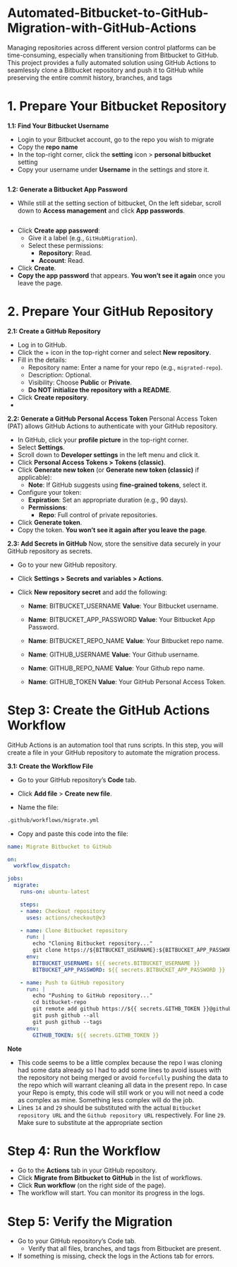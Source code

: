 # Automated-Bitbucket-to-GitHub-Migration-with-GitHub-Actions
Managing repositories across different version control platforms can be time-consuming, especially when transitioning from Bitbucket to GitHub. This project provides a fully automated solution using GitHub Actions to seamlessly clone a Bitbucket repository and push it to GitHub while preserving the entire commit history, branches, and tags

# 1. Prepare Your Bitbucket Repository

**1.1: Find Your Bitbucket Username**
- Login to your Bitbucket account, go to the repo you wish to  migrate
- Copy the **repo name**
- In the top-right corner, click the **setting** icon > **personal bitbucket** setting
- Copy your username under **Username** in the settings and store it.

<image>

**1.2: Generate a Bitbucket App Password**
- While still at the setting section of bitbucket, On the left sidebar, scroll down to **Access management** and click **App passwords**.
<image>

- Click **Create app password**:
  - Give it a label (e.g., ```GitHubMigration```).
  - Select these permissions:
    - **Repository**: Read.
    - **Account**: Read.
- Click **Create**.
- **Copy the app password** that appears. **You won’t see it again** once you leave the page.

# 2. Prepare Your GitHub Repository

**2.1: Create a GitHub Repository**
- Log in to GitHub.
- Click the + icon in the top-right corner and select **New repository**.
- Fill in the details:
  - Repository name: Enter a name for your repo (e.g., ```migrated-repo```).
  - Description: Optional.
  - Visibility: Choose **Public** or **Private**.
  - **Do NOT initialize the repository with a README**.
- Click **Create repository**.
- 

**2.2: Generate a GitHub Personal Access Token**
 Personal Access Token (PAT) allows GitHub Actions to authenticate with your GitHub repository.

- In GitHub, click your **profile picture** in the top-right corner.
- Select **Settings**.
- Scroll down to **Developer settings** in the left menu and click it.
- Click **Personal Access Tokens > Tokens (classic)**.
- Click **Generate new token** (or **Generate new token (classic)** if applicable):
  - **Note**: If GitHub suggests using  **fine-grained tokens**, select it.
- Configure your token:
  - **Expiration**: Set an appropriate duration (e.g., 90 days).
  - **Permissions**:
    - **Repo**: Full control of private repositories.
- Click **Generate token**.
- Copy the token. **You won’t see it again after you leave the page**.

**2.3: Add Secrets in GitHub**
Now, store the sensitive data securely in your GitHub repository as secrets.

- Go to your new GitHub repository.

- Click **Settings > Secrets and variables > Actions**.

- Click **New repository secret** and add the following:

  - **Name**: BITBUCKET_USERNAME
    **Value**: Your Bitbucket username.
  
  - **Name**: BITBUCKET_APP_PASSWORD
    **Value**: Your Bitbucket App Password.

  - **Name**: BITBUCKET_REPO_NAME
    **Value**: Your Bitbucket repo name.
    
  - **Name**: GITHUB_USERNAME
    **Value**: Your Github username.
    
  - **Name**: GITHUB_REPO_NAME
    **Value**: Your Github repo name.
  
  - **Name**: GITHUB_TOKEN
    **Value**: Your GitHub Personal Access Token.

# Step 3: Create the GitHub Actions Workflow
GitHub Actions is an automation tool that runs scripts. In this step, you will create a file in your GitHub repository to automate the migration process.

**3.1: Create the Workflow File**

- Go to your GitHub repository’s **Code** tab.

- Click **Add file** > **Create new file**.

- Name the file:

```bash
.github/workflows/migrate.yml
```
- Copy and paste this code into the file:

```yml
name: Migrate Bitbucket to GitHub

on:
  workflow_dispatch:

jobs:
  migrate:
    runs-on: ubuntu-latest

    steps:
    - name: Checkout repository
      uses: actions/checkout@v3

    - name: Clone Bitbucket repository
      run: |
        echo "Cloning Bitbucket repository..."
        git clone https://${BITBUCKET_USERNAME}:${BITBUCKET_APP_PASSWORD}@bitbucket.org/${{ secrets.BITBUCKET_USERNAME }}/${{ secrets.BITBUCKET_REPO_NAME }}.git bitbucket-repo
      env:
        BITBUCKET_USERNAME: ${{ secrets.BITBUCKET_USERNAME }}
        BITBUCKET_APP_PASSWORD: ${{ secrets.BITBUCKET_APP_PASSWORD }}

    - name: Push to GitHub repository
      run: |
        echo "Pushing to GitHub repository..."
        cd bitbucket-repo
        git remote add github https://${{ secrets.GITHB_TOKEN }}@github.com/${{ secrets.GITHB_USERNAME }}/${{ secrets.GITHB_REPO_NAME }}.git
        git push github --all
        git push github --tags
      env:
        GITHUB_TOKEN: ${{ secrets.GITHB_TOKEN }}

```

**Note** 
- This code seems to be a little complex because the repo I was cloning had some data already so I had to add some lines to avoid issues with the repository not being merged or avoid ```forcefully``` pushing the data to the repo which will warrant cleaning all data in the present repo. In case your Repo is empty, this code will still work or you will not need a code as complex as mine. Something less complex will do the job.
- Lines ```14``` and ```29``` should be substituted with the actual ```Bitbucket repository URL``` and the ```Github repository URL``` respectively. For line ```29```. Make sure to substitute at the appropriate section

# Step 4: Run the Workflow
- Go to the **Actions** tab in your GitHub repository.
- Click **Migrate from Bitbucket to GitHub** in the list of workflows.
- Click **Run workflow** (on the right side of the page).
- The workflow will start. You can monitor its progress in the logs.

# Step 5: Verify the Migration
- Go to your GitHub repository’s Code tab.
  - Verify that all files, branches, and tags from Bitbucket are present.
- If something is missing, check the logs in the Actions tab for errors.






